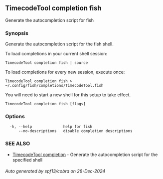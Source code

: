 ## TimecodeTool completion fish

Generate the autocompletion script for fish

### Synopsis

Generate the autocompletion script for the fish shell.

To load completions in your current shell session:

	TimecodeTool completion fish | source

To load completions for every new session, execute once:

	TimecodeTool completion fish > ~/.config/fish/completions/TimecodeTool.fish

You will need to start a new shell for this setup to take effect.


```
TimecodeTool completion fish [flags]
```

### Options

```
  -h, --help              help for fish
      --no-descriptions   disable completion descriptions
```

### SEE ALSO

* [TimecodeTool completion](TimecodeTool_completion.md)	 - Generate the autocompletion script for the specified shell

###### Auto generated by spf13/cobra on 26-Dec-2024
